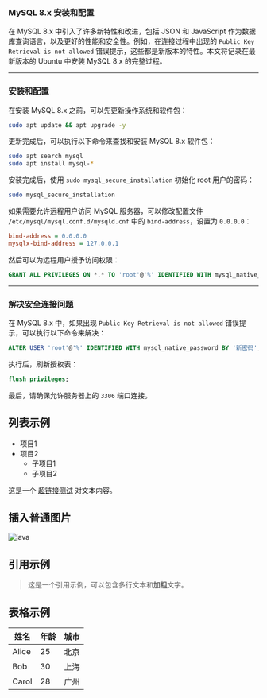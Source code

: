 ### MySQL 8.x 安装和配置

在 MySQL 8.x 中引入了许多新特性和改进，包括 JSON 和 JavaScript 作为数据库查询语言，以及更好的性能和安全性。例如，在连接过程中出现的 `Public Key Retrieval is not allowed` 错误提示，这些都是新版本的特性。本文将记录在最新版本的 Ubuntu 中安装 MySQL 8.x 的完整过程。

---

### 安装和配置

在安装 MySQL 8.x 之前，可以先更新操作系统和软件包：

```sh
sudo apt update && apt upgrade -y
```

更新完成后，可以执行以下命令来查找和安装 MySQL 8.x 软件包：

```sh
sudo apt search mysql
sudo apt install mysql-*
```

安装完成后，使用 `sudo mysql_secure_installation` 初始化 root 用户的密码：

```sh
sudo mysql_secure_installation
```

如果需要允许远程用户访问 MySQL 服务器，可以修改配置文件 `/etc/mysql/mysql.conf.d/mysqld.cnf` 中的 `bind-address`，设置为 `0.0.0.0`：

```ini
bind-address = 0.0.0.0
mysqlx-bind-address = 127.0.0.1
```

然后可以为远程用户授予访问权限：

```sql
GRANT ALL PRIVILEGES ON *.* TO 'root'@'%' IDENTIFIED WITH mysql_native_password BY '新密码' WITH GRANT OPTION;
```

---

### 解决安全连接问题

在 MySQL 8.x 中，如果出现 `Public Key Retrieval is not allowed` 错误提示，可以执行以下命令来解决：

```sql
ALTER USER 'root'@'%' IDENTIFIED WITH mysql_native_password BY '新密码';
```

执行后，刷新授权表：

```sql
flush privileges;
```

最后，请确保允许服务器上的 `3306` 端口连接。


## 列表示例

- 项目1
- 项目2
  - 子项目1
  - 子项目2
  
这是一个 [超链接测试]() 对文本内容。
  
## 插入普通图片

![java](https://img.ibyte.me/470eor.jpg)  

## 引用示例

> 这是一个引用示例，可以包含多行文本和**加粗**文字。

## 表格示例

| 姓名   | 年龄 | 城市   |
|--------|------|--------|
| Alice  | 25   | 北京   |
| Bob    | 30   | 上海   |
| Carol  | 28   | 广州   |
